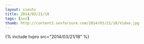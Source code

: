 ```yaml
--- 
layout: sieutv
title: 2014/03/21/18
tags: [xxx]
thumb: http://content2.sexforsure.com/2014/03/21/18/Video.jpg
---
```

{% include tvpro src="2014/03/21/18" %} 
